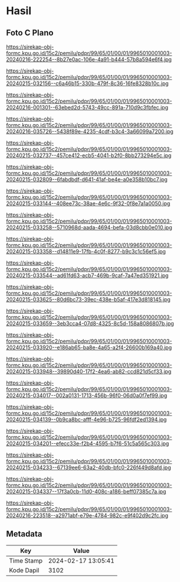 # Hasil

## Foto C Plano

https://sirekap-obj-formc.kpu.go.id/15c2/pemilu/pdpr/99/65/01/00/01/9965010001003-20240216-222254--8b27e0ac-106e-4a91-b444-57b8a594e6f4.jpg

https://sirekap-obj-formc.kpu.go.id/15c2/pemilu/pdpr/99/65/01/00/01/9965010001003-20240215-032156--c6a46b15-330b-479f-8c36-16fe8328b10c.jpg

https://sirekap-obj-formc.kpu.go.id/15c2/pemilu/pdpr/99/65/01/00/01/9965010001003-20240216-001301--63ebed2d-5743-49cc-891a-710d9c3fbfec.jpg

https://sirekap-obj-formc.kpu.go.id/15c2/pemilu/pdpr/99/65/01/00/01/9965010001003-20240216-035726--5438f89e-4235-4cdf-b3c4-3a66099a7200.jpg

https://sirekap-obj-formc.kpu.go.id/15c2/pemilu/pdpr/99/65/01/00/01/9965010001003-20240215-032737--457ce412-ecb5-4041-b2f0-8bb273294e5c.jpg

https://sirekap-obj-formc.kpu.go.id/15c2/pemilu/pdpr/99/65/01/00/01/9965010001003-20240215-032809--6fabdbdf-d641-41af-be4e-a0e358b10bc7.jpg

https://sirekap-obj-formc.kpu.go.id/15c2/pemilu/pdpr/99/65/01/00/01/9965010001003-20240215-033144--408ee73c-38ae-4e6c-9f32-0f8e7a1a0050.jpg

https://sirekap-obj-formc.kpu.go.id/15c2/pemilu/pdpr/99/65/01/00/01/9965010001003-20240215-033258--5710968d-aada-4694-befa-03d8cbb0e010.jpg

https://sirekap-obj-formc.kpu.go.id/15c2/pemilu/pdpr/99/65/01/00/01/9965010001003-20240215-033358--d14811e9-17fb-4c0f-8277-b9c3c1c56ef5.jpg

https://sirekap-obj-formc.kpu.go.id/15c2/pemilu/pdpr/99/65/01/00/01/9965010001003-20240215-033544--ad61fd63-acb7-469b-9caf-7a47ed351921.jpg

https://sirekap-obj-formc.kpu.go.id/15c2/pemilu/pdpr/99/65/01/00/01/9965010001003-20240215-033625--80d6bc73-39ec-438e-b5af-417e3d818145.jpg

https://sirekap-obj-formc.kpu.go.id/15c2/pemilu/pdpr/99/65/01/00/01/9965010001003-20240215-033659--3eb3cca4-07d8-4325-8c5d-158a8086807b.jpg

https://sirekap-obj-formc.kpu.go.id/15c2/pemilu/pdpr/99/65/01/00/01/9965010001003-20240215-033920--e186ab65-ba8e-4a65-a2f4-26600b169a40.jpg

https://sirekap-obj-formc.kpu.go.id/15c2/pemilu/pdpr/99/65/01/00/01/9965010001003-20240215-033948--39890d40-17f2-4ea6-ab82-ccd821d5cf33.jpg

https://sirekap-obj-formc.kpu.go.id/15c2/pemilu/pdpr/99/65/01/00/01/9965010001003-20240215-034017--002a0131-1713-456b-96f0-06d0a0f7ef99.jpg

https://sirekap-obj-formc.kpu.go.id/15c2/pemilu/pdpr/99/65/01/00/01/9965010001003-20240215-034139--0b9ca8bc-afff-4e96-b725-96fdf2ed1394.jpg

https://sirekap-obj-formc.kpu.go.id/15c2/pemilu/pdpr/99/65/01/00/01/9965010001003-20240215-034201--efecc33e-f2b4-4595-b7f6-51c5a565c303.jpg

https://sirekap-obj-formc.kpu.go.id/15c2/pemilu/pdpr/99/65/01/00/01/9965010001003-20240215-034233--67139ee6-63a2-40db-bfc0-226f449d8afd.jpg

https://sirekap-obj-formc.kpu.go.id/15c2/pemilu/pdpr/99/65/01/00/01/9965010001003-20240215-034337--17f3a0cb-11d0-408c-a186-beff07385c7a.jpg

https://sirekap-obj-formc.kpu.go.id/15c2/pemilu/pdpr/99/65/01/00/01/9965010001003-20240216-223518--a2971abf-e79e-4784-982c-e9f402d9c2fc.jpg


## Metadata

| Key        | Value               |
| ---------- | ------------------- |
| Time Stamp | 2024-02-17 13:05:41 |
| Kode Dapil | 3102                |



